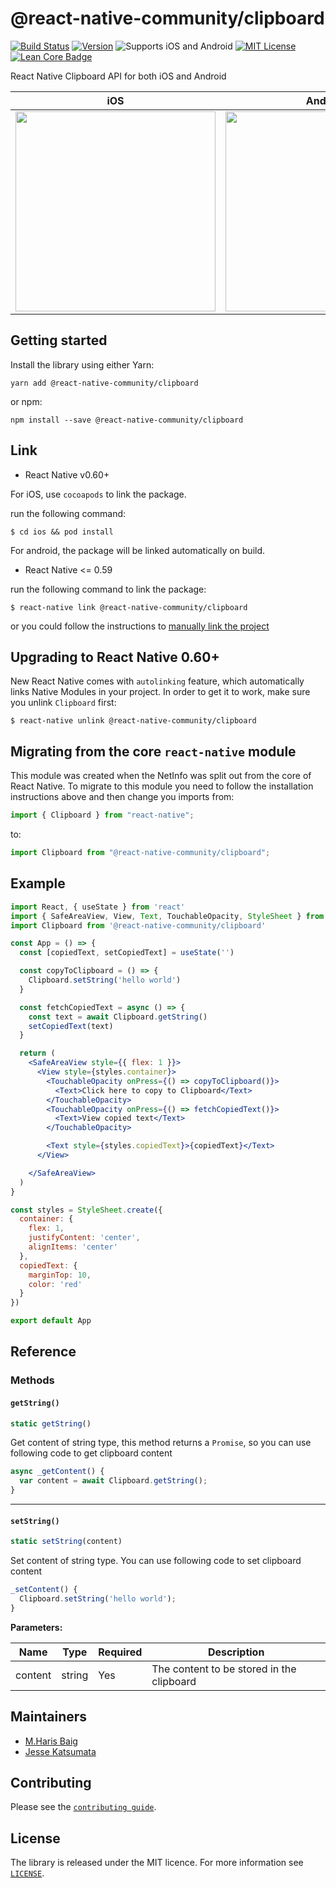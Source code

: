 # @react-native-community/clipboard

[![Build Status][build-badge]][build]
[![Version][version-badge]][package]
![Supports iOS and Android][support-badge]
[![MIT License][license-badge]][license]
[![Lean Core Badge][lean-core-badge]][lean-core-issue]


React Native Clipboard API for both iOS and Android

| iOS | Android |
| --- | --- |
| <img src ="https://user-images.githubusercontent.com/6936373/73284520-0ce29880-4238-11ea-9d0e-2061b2d6f17a.png" width="320"/> | <img src ="https://user-images.githubusercontent.com/6936373/73284517-0ce29880-4238-11ea-96c7-5a6337c43da5.png" width="320"/> |



## Getting started
Install the library using either Yarn:

```
yarn add @react-native-community/clipboard
```

or npm:

```
npm install --save @react-native-community/clipboard
```

## Link

- React Native v0.60+

For iOS, use `cocoapods` to link the package.

run the following command:

```
$ cd ios && pod install
```

For android, the package will be linked automatically on build.

- React Native <= 0.59

run the following command to link the package:

```
$ react-native link @react-native-community/clipboard
```

or you could follow the instructions to [manually link the project](https://reactnative.dev/docs/linking-libraries-ios#manual-linking)

## Upgrading to React Native 0.60+

New React Native comes with `autolinking` feature, which automatically links Native Modules in your project. In order to get it to work, make sure you unlink `Clipboard` first:

```
$ react-native unlink @react-native-community/clipboard
```

## Migrating from the core `react-native` module
This module was created when the NetInfo was split out from the core of React Native. To migrate to this module you need to follow the installation instructions above and then change you imports from:

```javascript
import { Clipboard } from "react-native";
```

to:

```javascript
import Clipboard from "@react-native-community/clipboard";
```

## Example

```jsx
import React, { useState } from 'react'
import { SafeAreaView, View, Text, TouchableOpacity, StyleSheet } from 'react-native'
import Clipboard from '@react-native-community/clipboard'

const App = () => {
  const [copiedText, setCopiedText] = useState('')

  const copyToClipboard = () => {
    Clipboard.setString('hello world')
  }

  const fetchCopiedText = async () => {
    const text = await Clipboard.getString()
    setCopiedText(text)
  }

  return (
    <SafeAreaView style={{ flex: 1 }}>
      <View style={styles.container}>
        <TouchableOpacity onPress={() => copyToClipboard()}>
          <Text>Click here to copy to Clipboard</Text>
        </TouchableOpacity>
        <TouchableOpacity onPress={() => fetchCopiedText()}>
          <Text>View copied text</Text>
        </TouchableOpacity>

        <Text style={styles.copiedText}>{copiedText}</Text>
      </View>

    </SafeAreaView>
  )
}

const styles = StyleSheet.create({
  container: {
    flex: 1,
    justifyContent: 'center',
    alignItems: 'center'
  },
  copiedText: {
    marginTop: 10,
    color: 'red'
  }
})

export default App
```

## Reference

### Methods

#### `getString()`

```jsx
static getString()
```

Get content of string type, this method returns a `Promise`, so you can use following code to get clipboard content

```jsx
async _getContent() {
  var content = await Clipboard.getString();
}
```

---

#### `setString()`

```jsx
static setString(content)
```

Set content of string type. You can use following code to set clipboard content

```jsx
_setContent() {
  Clipboard.setString('hello world');
}
```

**Parameters:**

| Name    | Type   | Required | Description                               |
| ------- | ------ | -------- | ----------------------------------------- |
| content | string | Yes      | The content to be stored in the clipboard |


## Maintainers

* [M.Haris Baig](https://github.com/harisbaig100)
* [Jesse Katsumata](https://github.com/Naturalclar)

## Contributing

Please see the [`contributing guide`](/CONTRIBUTING.md).

## License

The library is released under the MIT licence. For more information see [`LICENSE`](/LICENSE).

[build-badge]: https://img.shields.io/circleci/project/github/react-native-community/react-native-clipboard/master.svg?style=flat-square
[build]: https://circleci.com/gh/react-native-community/react-native-clipboard
[version-badge]: https://img.shields.io/npm/v/@react-native-community/clipboard.svg?style=flat-square
[package]: https://www.npmjs.com/package/@react-native-community/clipboard
[support-badge]:https://img.shields.io/badge/platforms-android%20|%20ios-lightgrey.svg?style=flat-square
[license-badge]: https://img.shields.io/npm/l/@react-native-community/react-native-clipboard.svg?style=flat-square
[license]: https://opensource.org/licenses/MIT
[lean-core-badge]: https://img.shields.io/badge/Lean%20Core-Extracted-brightgreen.svg?style=flat-square
[lean-core-issue]: https://github.com/facebook/react-native/issues/23313
